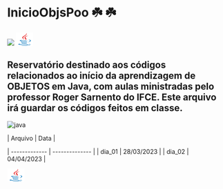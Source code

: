 # InicioObjsPoo ☘️ ☘️ 

<img src="https://img.shields.io/badge/IFCE-POO-blue" /> 
<img alt="Java" height="30" width="40" src="https://raw.githubusercontent.com/devicons/devicon/master/icons/java/java-original.svg"> 

Reservatório destinado aos códigos relacionados ao início da aprendizagem de OBJETOS em Java, com aulas ministradas pelo professor Roger Sarnento do IFCE.  Este arquivo irá guardar os códigos feitos em classe.
--------------------------------------------------------------------------------------------------------------------------------------------------------------

![java](https://user-images.githubusercontent.com/125198189/230694672-91890899-c730-452a-97c6-5fb8d8daf0d3.jpg)

| Arquivo | Data | 

 | ------------- | -------------- |
| dia_01 | 28/03/2023 |
| dia_02 | 04/04/2023 |

<img alt="Java" height="30" width="40" src="https://raw.githubusercontent.com/devicons/devicon/master/icons/java/java-original.svg"> 


 
